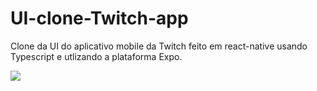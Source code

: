 # UI-clone-Twitch-app
Clone da UI do aplicativo mobile da Twitch feito em react-native usando Typescript e utlizando a plataforma Expo.

<img src=”https://imgur.com/a/0LnB4ub”>
